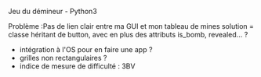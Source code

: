 Jeu du démineur - Python3

Problème :Pas de lien clair entre ma GUI et mon tableau de mines
solution = classe héritant de button, avec en plus des attributs is_bomb, revealed... ?


- intégration à l'OS pour en faire une app ?
- grilles non rectangulaires ?
- indice de mesure de difficulté : 3BV


